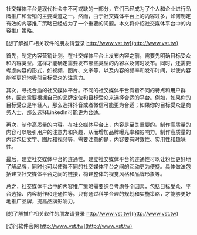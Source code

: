 社交媒体平台是现代社会中不可或缺的一部分，它们已经成为了个人和企业进行品牌推广和营销的主要渠道之一。然而，由于社交媒体平台上的内容过多，如何制定有效的内容推广策略已经成为了一个重要的问题。本文将介绍社交媒体平台中的内容推广策略。

[想了解推广相关软件的朋友请登录 http://www.vst.tw](http://www.vst.tw)

首先，制定内容营销计划。在社交媒体平台上发布内容之前，需要先明确目标受众和内容类型。这样才能确定需要发布哪些类型的内容以及何时发布。同时，还需要考虑内容的形式，如视频、图片、文字等，以及内容的频率和发布时间，以使内容能够更好地吸引目标受众的注意力。

其次，寻找合适的社交媒体平台。不同的社交媒体平台有着不同的特点和用户群体，因此需要根据自己的品牌定位和目标受众来选择合适的平台。例如，如果你的目标受众是年轻人，那么选择抖音或者微信可能更为合适；如果你的目标受众是商务人士，那么选择LinkedIn可能更为合适。

再次，制作高质量的内容。在社交媒体平台上，内容是至关重要的。制作高质量的内容可以吸引用户的注意力和兴趣，从而增加品牌曝光率和影响力。制作高质量的内容包括文字、图片和视频等，需要注意的是，内容要有时效性、实用性和趣味性。

最后，建立社交媒体平台的连通性。建立社交媒体平台的连通性可以让粉丝更好地了解品牌，同时也可以使得不同的社交媒体平台之间的互动更为便捷。具体做法包括建立社交媒体平台之间的链接，构建整体的视觉风格和品牌形象等。

总之，社交媒体平台中的内容推广策略需要综合考虑多个因素，包括目标受众、平台选择、内容制作和连通性等。只有通过科学合理的规划和实施策略，才能够更好地推广品牌，提高品牌影响力。

[想了解推广相关软件的朋友请登录 http://www.vst.tw](http://www.vst.tw)


[访问软件官网 http://www.vst.tw](http://www.vst.tw)
